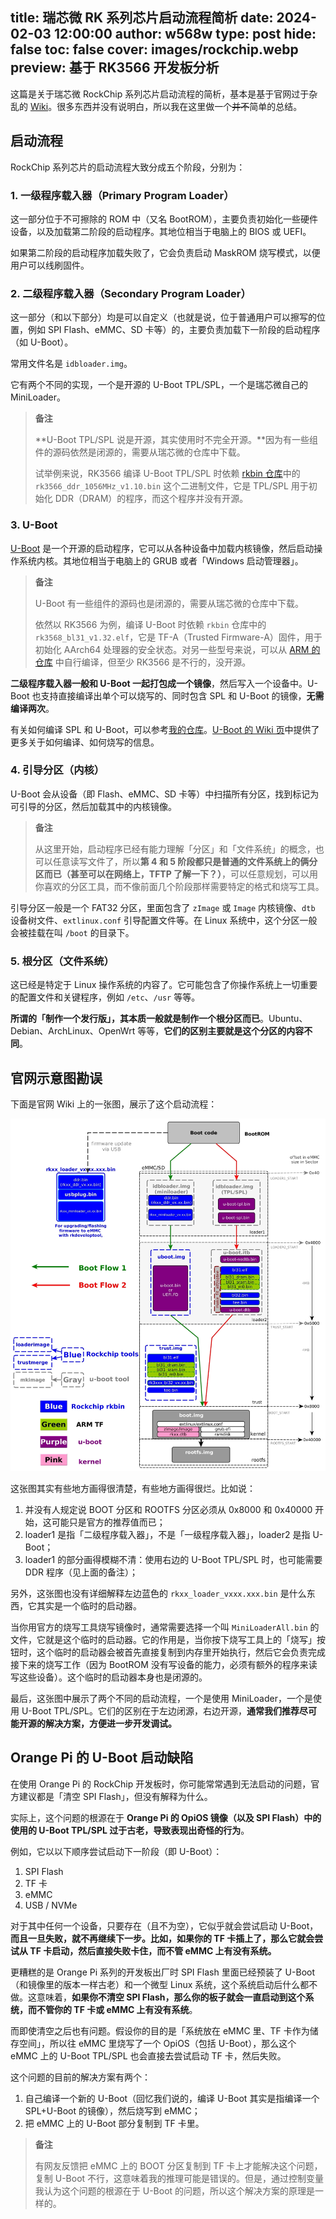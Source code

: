 title: 瑞芯微 RK 系列芯片启动流程简析
date: 2024-02-03 12:00:00
author: w568w
type: post
hide: false
toc: false
cover: images/rockchip.webp
preview: 基于 RK3566 开发板分析
---

这篇是关于瑞芯微 RockChip 系列芯片启动流程的简析，基本是基于官网过于杂乱的 [Wiki](https://opensource.rock-chips.com/wiki_Boot_option)。很多东西并没有说明白，所以我在这里做一个~~并不~~简单的总结。

## 启动流程

RockChip 系列芯片的启动流程大致分成五个阶段，分别为：

### 1. 一级程序载入器（Primary Program Loader）
这一部分位于不可擦除的 ROM 中（又名 BootROM），主要负责初始化一些硬件设备，以及加载第二阶段的启动程序。其地位相当于电脑上的 BIOS 或 UEFI。

如果第二阶段的启动程序加载失败了，它会负责启动 MaskROM 烧写模式，以便用户可以线刷固件。

### 2. 二级程序载入器（Secondary Program Loader）
这一部分（和以下部分）均是可以自定义（也就是说，位于普通用户可以擦写的位置，例如 SPI Flash、eMMC、SD 卡等）的，主要负责加载下一阶段的启动程序（如 U-Boot）。

常用文件名是 `idbloader.img`。

它有两个不同的实现，一个是开源的 U-Boot TPL/SPL，一个是瑞芯微自己的 MiniLoader。

> **备注**
>
> **U-Boot TPL/SPL 说是开源，其实使用时不完全开源。**因为有一些组件的源码依然是闭源的，需要从瑞芯微的仓库中下载。
> 
> 试举例来说，RK3566 编译 U-Boot TPL/SPL 时依赖 [rkbin 仓库](https://github.com/rockchip-linux/rkbin)中的 `rk3566_ddr_1056MHz_v1.10.bin` 这个二进制文件，它是 TPL/SPL 用于初始化 DDR（DRAM）的程序，而这个程序并没有开源。

### 3. U-Boot
[U-Boot](https://docs.u-boot.org/) 是一个开源的启动程序，它可以从各种设备中加载内核镜像，然后启动操作系统内核。其地位相当于电脑上的 GRUB 或者「Windows 启动管理器」。

> **备注**
>
> U-Boot 有一些组件的源码也是闭源的，需要从瑞芯微的仓库中下载。
> 
> 依然以 RK3566 为例，编译 U-Boot 时依赖 `rkbin` 仓库中的 `rk3568_bl31_v1.32.elf`，它是 TF-A（Trusted Firmware-A）固件，用于初始化 AArch64 处理器的安全状态。对另一些型号来说，可以从 [ARM 的仓库](https://github.com/ARM-software/arm-trusted-firmware.git) 中自行编译，但至少 RK3566 是不行的，没开源。

**二级程序载入器一般和 U-Boot 一起打包成一个镜像**，然后写入一个设备中。U-Boot 也支持直接编译出单个可以烧写的、同时包含 SPL 和 U-Boot 的镜像，**无需编译两次**。

有关如何编译 SPL 和 U-Boot，可以参考[我的仓库](https://github.com/w568w/u-boot-orangepi-3b)。[U-Boot 的 Wiki 页](https://docs.u-boot.org/en/latest/board/rockchip/rockchip.html)中提供了更多关于如何编译、如何烧写的信息。

### 4. 引导分区（内核）
U-Boot 会从设备（即 Flash、eMMC、SD 卡等）中扫描所有分区，找到标记为可引导的分区，然后加载其中的内核镜像。

> **备注**
>
> 从这里开始，启动程序已经有能力理解「分区」和「文件系统」的概念，也可以任意读写文件了，所以**第 4 和 5 阶段都只是普通的文件系统上的俩分区而已（甚至可以在网络上，TFTP 了解一下？）**，可以任意规划，可以用你喜欢的分区工具，而不像前面几个阶段那样需要特定的格式和烧写工具。

引导分区一般是一个 FAT32 分区，里面包含了 `zImage` 或 `Image` 内核镜像、`dtb` 设备树文件、`extlinux.conf` 引导配置文件等。在 Linux 系统中，这个分区一般会被挂载在叫 `/boot` 的目录下。

### 5. 根分区（文件系统）
这已经是特定于 Linux 操作系统的内容了。它可能包含了你操作系统上一切重要的配置文件和关键程序，例如 `/etc`、`/usr` 等等。

**所谓的「制作一个发行版」，其本质一般就是制作一个根分区而已**。Ubuntu、Debian、ArchLinux、OpenWrt 等等，**它们的区别主要就是这个分区的内容不同**。



## 官网示意图勘误
下面是官网 Wiki 上的一张图，展示了这个启动流程：

![RockChip Boot Process](images/Rockchip_bootflow20181122.webp)

这张图其实有些地方画得很清楚，有些地方画得很烂。比如说：

1. 并没有人规定说 BOOT 分区和 ROOTFS 分区必须从 0x8000 和 0x40000 开始，这可能只是官方的推荐值而已；
2. loader1 是指「二级程序载入器」，不是「一级程序载入器」，loader2 是指 U-Boot；
3. loader1 的部分画得模糊不清：使用右边的 U-Boot TPL/SPL 时，也可能需要 DDR 程序（见上面的备注）；

另外，这张图也没有详细解释左边蓝色的 `rkxx_loader_vxxx.xxx.bin` 是什么东西，它其实是一个临时的启动器。

当你用官方的烧写工具烧写镜像时，通常需要选择一个叫 `MiniLoaderAll.bin` 的文件，它就是这个临时的启动器。它的作用是，当你按下烧写工具上的「烧写」按钮时，这个临时的启动器会被首先直接复制到内存里开始执行，然后它会负责完成接下来的烧写工作（因为 BootROM 没有写设备的能力，必须有额外的程序来读写这些设备）。这个临时的启动器本身也是闭源的。

最后，这张图中展示了两个不同的启动流程，一个是使用 MiniLoader，一个是使用 U-Boot TPL/SPL。它们的区别在于左边闭源，右边开源，**通常我们推荐尽可能开源的解决方案，方便进一步开发调试。**


## Orange Pi 的 U-Boot 启动缺陷
在使用 Orange Pi 的 RockChip 开发板时，你可能常常遇到无法启动的问题，官方建议都是「清空 SPI Flash」，但没有解释为什么。

实际上，这个问题的根源在于 **Orange Pi 的 OpiOS 镜像（以及 SPI Flash）中的使用的 U-Boot TPL/SPL 过于古老，导致表现出奇怪的行为**。

例如，它以以下顺序尝试启动下一阶段（即 U-Boot）：

1. SPI Flash
2. TF 卡
3. eMMC
4. USB / NVMe

对于其中任何一个设备，只要存在（且不为空），它似乎就会尝试启动 U-Boot，**而且一旦失败，就不再继续下一步。比如，如果你的 TF 卡插上了，那么它就会尝试从 TF 卡启动，然后直接失败卡住，而不管 eMMC 上有没有系统。**

更糟糕的是 Orange Pi 系列的开发板出厂时 SPI Flash 里面已经预装了 U-Boot（和镜像里的版本一样古老）和一个微型 Linux 系统，这个系统启动后什么都不做。这意味着，**如果你不清空 SPI Flash，那么你的板子就会一直启动到这个系统，而不管你的 TF 卡或 eMMC 上有没有系统**。

而即使清空之后也有问题。假设你的目的是「系统放在 eMMC 里、TF 卡作为储存空间」，所以往 eMMC 里烧写了一个 OpiOS（包括 U-Boot），那么这个 eMMC 上的 U-Boot TPL/SPL 也会直接去尝试启动 TF 卡，然后失败。

这个问题的目前的解决方案有两个：

1. 自己编译一个新的 U-Boot（回忆我们说的，编译 U-Boot 其实是指编译一个 SPL+U-Boot 的镜像），然后烧写到 eMMC；
2. 把 eMMC 上的 U-Boot 部分复制到 TF 卡里。

> **备注**
>
> 有网友反馈把 eMMC 上的 BOOT 分区复制到 TF 卡上才能解决这个问题，复制 U-Boot 不行，这意味着我的推理可能是错误的。但是，通过控制变量我认为这个问题的根源在于 U-Boot 的问题，所以这个解决方案的原理是一样的。